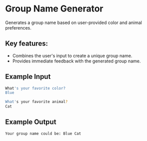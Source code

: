 # Group Name Generator
Generates a group name based on user-provided color and animal preferences.

## Key features:
- Combines the user's input to create a unique group name.
- Provides immediate feedback with the generated group name.

## Example Input 
```bash
What's your favorite color?
Blue

What's your favorite animal?
Cat
```
## Example Output 

```bash
Your group name could be: Blue Cat
```
